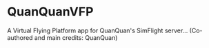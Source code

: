 # QuanQuanVFP
A Virtual Flying Platform app for QuanQuan's SimFlight server... (Co-authored and main credits: QuanQuan)
